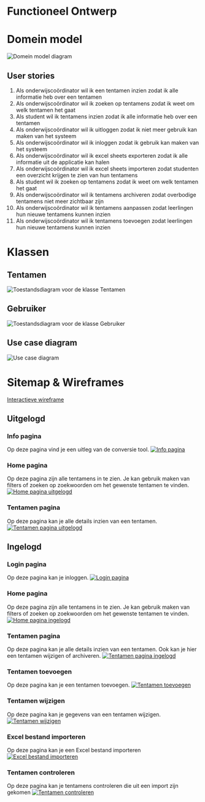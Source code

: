 # Functioneel Ontwerp

# Domein model

![Domein model diagram](modellen/domein_model.png)

## User stories
1. Als onderwijscoördinator wil ik een tentamen inzien zodat ik alle informatie heb over een tentamen
2. Als onderwijscoördinator wil ik zoeken op tentamens zodat ik weet om welk tentamen het gaat
3. Als student wil ik tentamens inzien zodat ik alle informatie heb over een tentamen
4. Als onderwijscoördinator wil ik uitloggen zodat ik niet meer gebruik kan maken van het systeem
5. Als onderwijscoördinator wil ik inloggen zodat ik gebruik kan maken van het systeem
6. Als onderwijscoördinator wil ik excel sheets exporteren zodat ik alle informatie uit de applicatie kan halen
7. Als onderwijscoördinator wil ik excel sheets importeren zodat studenten een overzicht krijgen te zien van hun tentamens
8. Als student wil ik zoeken op tentamens zodat ik weet om welk tentamen het gaat
9. Als onderwijscoördinator wil ik tentamens archiveren zodat overbodige tentamens niet meer zichtbaar zijn
10. Als onderwijscoördinator wil ik tentamens aanpassen zodat leerlingen hun nieuwe tentamens kunnen inzien
11. Als onderwijscoördinator wil ik tentamens toevoegen zodat leerlingen hun nieuwe tentamens kunnen inzien

# Klassen

## Tentamen
![Toestandsdiagram voor de klasse Tentamen](toestandsdiagram/tentamen.drawio.png)

## Gebruiker
![Toestandsdiagram voor de klasse Gebruiker](toestandsdiagram/gebruiker.png)

## Use case diagram
![Use case diagram](modellen/use_case_diagram.drawio.png)

# Sitemap & Wireframes

[Interactieve wireframe](https://xd.adobe.com/view/5d901b42-0872-49b4-97a5-0475071cdade-08c3/?fullscreen)

## Uitgelogd

### Info pagina
Op deze pagina vind je een uitleg van de conversie tool.
[![Info pagina](wireframes/info.png)](https://xd.adobe.com/view/ac25fdff-4805-466b-b034-09051dde8950-f976/screen/88f65c99-b533-407f-856d-ead02b9ac00c/)

### Home pagina
Op deze pagina zijn alle tentamens in te zien. Je kan gebruik maken van filters of zoeken op zoekwoorden om het gewenste tentamen te vinden.
[![Home pagina uitgelogd](wireframes/home_loggedout.png)](https://xd.adobe.com/view/ac25fdff-4805-466b-b034-09051dde8950-f976/screen/c6f499e9-9d25-44f8-b944-8281529bc057)

### Tentamen pagina
Op deze pagina kan je alle details inzien van een tentamen.
[![Tentamen pagina uitgelogd](wireframes/cursus_loggedout.png)](https://xd.adobe.com/view/ac25fdff-4805-466b-b034-09051dde8950-f976/screen/c97b611e-d654-4251-b9ff-d59d490ec2d6/)

## Ingelogd

### Login pagina
Op deze pagina kan je inloggen.
[![Login pagina](wireframes/login.png)](https://xd.adobe.com/view/ac25fdff-4805-466b-b034-09051dde8950-f976/screen/828a75be-e042-4b8b-9c3c-677daddf648d)

### Home pagina
Op deze pagina zijn alle tentamens in te zien. Je kan gebruik maken van filters of zoeken op zoekwoorden om het gewenste tentamen te vinden.
[![Home pagina ingelogd](wireframes/home_loggedin.png)](https://xd.adobe.com/view/ac25fdff-4805-466b-b034-09051dde8950-f976/screen/88fbc976-6b85-4d88-b8f9-2c05191a82ec)

### Tentamen pagina
Op deze pagina kan je alle details inzien van een tentamen. Ook kan je hier een tentamen wijzigen of archiveren.
[![Tentamen pagina ingelogd](wireframes/cursus_loggedin.png)](https://xd.adobe.com/view/ac25fdff-4805-466b-b034-09051dde8950-f976/screen/34a8c42f-902b-4bf8-9b83-791191396c0e)

### Tentamen toevoegen
Op deze pagina kan je een tentamen toevoegen.
[![Tentamen toevoegen](wireframes/toevoegen.png)](https://xd.adobe.com/view/ac25fdff-4805-466b-b034-09051dde8950-f976/screen/9706cfc1-5529-4116-b4fe-59afde362593)

### Tentamen wijzigen
Op deze pagina kan je gegevens van een tentamen wijzigen.
[![Tentamen wijzigen](wireframes/wijzigen.png)](https://xd.adobe.com/view/ac25fdff-4805-466b-b034-09051dde8950-f976/screen/34ba5e29-9f30-41ce-8cdf-1e9803e81cb9)

### Excel bestand importeren
Op deze pagina kan je een Excel bestand importeren
[![Excel bestand importeren](wireframes/importeren.PNG)](https://xd.adobe.com/view/5d901b42-0872-49b4-97a5-0475071cdade-08c3/screen/6985a293-1745-4bb3-acd1-a8e0a767a11a)

### Tentamen controleren
Op deze pagina kan je tentamens controleren die uit een import zijn gekomen
[![Tentamen controleren](wireframes/controleren.PNG)](https://xd.adobe.com/view/5d901b42-0872-49b4-97a5-0475071cdade-08c3/screen/fcb7c446-f7ae-408e-9e95-052176cddb8f)